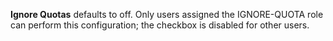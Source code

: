 **Ignore Quotas** defaults to off. Only users assigned the IGNORE-QUOTA role can perform this configuration; the checkbox is disabled for other users.